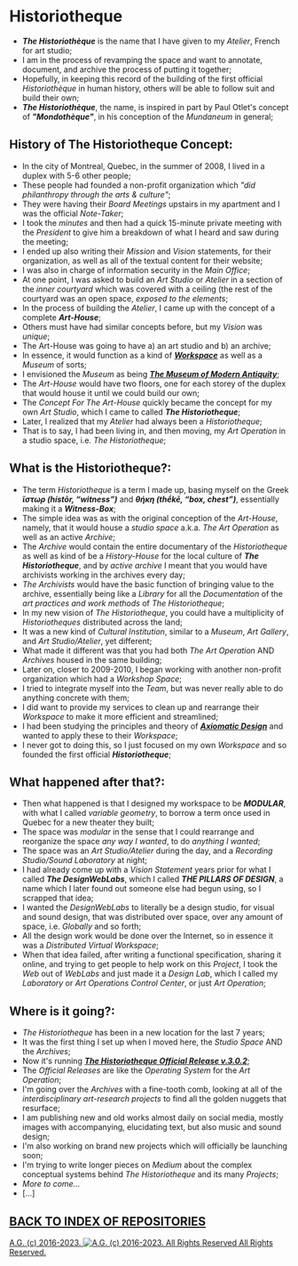# Historiotheque
* __*The Historiothèque*__ is the name that I have given to my *Atelier*, French for art studio;
* I am in the process of revamping the space and want to annotate, document, and archive the process of putting it together;
* Hopefully, in keeping this record of the building of the first official *Historiothèque* in human history, others will be able to follow suit and build their own;
* __*The Historiothèque*__, the name, is inspired in part by Paul Otlet's concept of __*"Mondothèque"*__, in his conception of the *Mundaneum* in general;

## History of The Historiotheque Concept:
* In the city of Montreal, Quebec, in the summer of 2008, I lived in a duplex with 5-6 other people;
* These people had founded a non-profit organization which *"did philanthropy through the arts & culture"*;
* They were having their *Board Meetings* upstairs in my apartment and I was the official *Note-Taker*;
* I took the *minutes* and then had a quick 15-minute private meeting with the *President* to give him a breakdown of what I heard and saw during the meeting;
* I ended up also writing their *Mission* and *Vision* statements, for their organization, as well as all of the textual content for their website;
* I was also in charge of information security in the *Main Office*;
* At one point, I was asked to build an *Art Studio* or *Atelier* in a section of the *inner courtyard* which was covered with a ceiling (the rest of the courtyard was an open space, *exposed to the elements*;
* In the process of building the *Atelier*, I came up with the concept of a complete __*Art-House*__;
* Others must have had similar concepts before, but my *Vision* was *unique*;
* The Art-House was going to have a) an art studio and b) an archive;
* In essence, it would function as a kind of [__*Workspace*__](https://github.com/antiface/Documentation/tree/master/METHODS/GeneralWorkflow/Workspace) as well as a *Museum* of sorts;
* I envisioned the *Museum* as being [__*The Museum of Modern Antiquity*__](https://medium.com/@antisignal/antique-moderne-or-the-museum-of-modern-antiquity-f3f914157a6d);
* The *Art-House* would have two floors, one for each storey of the duplex that would house it until we could build our own;
* The *Concept For The Art-House* quickly became the concept for my own *Art Studio*, which I came to called __*The Historiotheque*__;
* Later, I realized that my *Atelier* had always been a *Historiotheque*;
* That is to say, I had been living in, and then moving, my *Art Operation* in a studio space, i.e. *The Historiotheque*;

## What is the Historiotheque?:
* The term *Historiotheque* is a term I made up, basing myself on the Greek __*ἵστωρ (hístōr, “witness”)*__ and __*θήκη (thḗkē, “box, chest”)*__, essentially making it a __*Witness-Box*__;
* The simple idea was as with the original conception of the *Art-House*, namely, that it would house a *studio space* a.k.a. *The Art Operation* as well as an active *Archive*;
* The *Archive* would contain the entire documentary of the *Historiotheque* as well as kind of be a *History-House* for the local culture of __*The Historiotheque*__, and by *active archive* I meant that you would have archivists working in the archives every day;
* *The Archivists* would have the basic function of bringing value to the archive, essentially being like a *Library* for all the *Documentation* of the *art practices and work methods* of *The Historiotheque*;
* In my new vision of *The Historiotheque*, you could have a multiplicity of *Historiotheques* distributed across the land;
* It was a new kind of *Cultural Institution*, similar to a *Museum*, *Art Gallery*, and *Art Studio/Atelier*, yet different;
* What made it different was that you had both *The Art Operation* AND *Archives* housed in the same building;
* Later on, closer to 2009-2010, I began working with another non-profit organization which had a *Workshop Space*;
* I tried to integrate myself into the *Team*, but was never really able to do anything concrete with them;
* I did want to provide my services to clean up and rearrange their *Workspace* to make it more efficient and streamlined;
* I had been studying the principles and theory of [__*Axiomatic Design*__](https://en.wikipedia.org/wiki/Axiomatic_design) and wanted to apply these to their *Workspace*;
* I never got to doing this, so I just focused on my own *Workspace* and so founded the first official __*Historiotheque*__;

## What happened after that?:
* Then what happened is that I designed my workspace to be __*MODULAR*__, with what I called *variable geometry*, to borrow a term once used in Quebec for a new theater they built;
* The space was *modular* in the sense that I could rearrange and reorganize the space *any way I wanted*, to do *anything I wanted*;
* The space was an *Art Studio/Atelier* during the day, and a *Recording Studio/Sound Laboratory* at night;
* I had already come up with a *Vision Statement* years prior for what I called __*The DesignWebLabs*__, which I called __*THE PILLARS OF DESIGN*__, a name which I later found out someone else had begun using, so I scrapped that idea;
* I wanted the *DesignWebLabs* to literally be a design studio, for visual and sound design, that was distributed over space, over any amount of space, i.e. *Globally* and so forth;
* All the design work would be done over the Internet, so in essence it was a *Distributed Virtual Workspace*;
* When that idea failed, after writing a functional specification, sharing it online, and trying to get people to help work on this *Project*, I took the *Web* out of *WebLabs* and just made it a *Design Lab*, which I called my *Laboratory* or *Art Operations Control Center*, or just *Art Operation*;

## Where is it going?:
* *The Historiotheque* has been in a new location for the last 7 years;
* It was the first thing I set up when I moved here, the *Studio Space* AND the *Archives*;
* Now it's running [__*The Historiotheque Official Release v.3.0.2*__](https://medium.com/historiotheque/the-rebirth-of-the-historiotheque-9680715034cb);
* The *Official Releases* are like the *Operating System* for the *Art Operation*;
* I'm going over the *Archives* with a fine-tooth comb, looking at all of the *interdisciplinary art-research projects* to find all the golden nuggets that resurface;
* I am publishing new and old works almost daily on social media, mostly images with accompanying, elucidating text, but also music and sound design;
* I'm also working on brand new projects which will officially be launching soon;
* I'm trying to write longer pieces on *Medium* about the complex conceptual systems behind *The Historiotheque* and its many *Projects*;
* *More to come...*
* [...]

## [BACK TO INDEX OF REPOSITORIES](https://github.com/antiface/Index)

[A.G. (c) 2016-2023. ![A.G. (c) 2016-2023. All Rights Reserved](https://historiotheque.files.wordpress.com/2016/11/ag_signature_official_2015_50px_cropped.jpg) All Rights Reserved.](http://alexgagnon.com)

